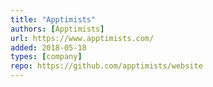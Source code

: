 ```yaml
---
title: "Apptimists"
authors: [Apptimists]
url: https://www.apptimists.com/
added: 2018-05-18
types: [company]
repo: https://github.com/apptimists/website
---
```

